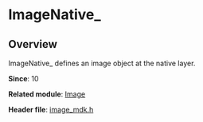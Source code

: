 # ImageNative_

## Overview

ImageNative_ defines an image object at the native layer.

**Since**: 10

**Related module**: [Image](capi-image.md)

**Header file**: [image_mdk.h](capi-image-mdk-h.md)
